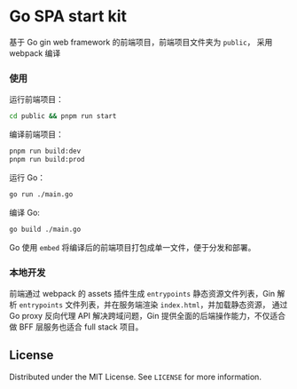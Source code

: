 # Go SPA start kit

基于 Go gin web framework 的前端项目，前端项目文件夹为 `public`， 采用 webpack 编译


### 使用

运行前端项目：

```bash
cd public && pnpm run start
```

编译前端项目：

```bash
pnpm run build:dev
pnpm run build:prod
```

运行 Go：

```bash
go run ./main.go
```

编译 Go:

```bash
go build ./main.go
```

Go 使用 `embed` 将编译后的前端项目打包成单一文件，便于分发和部署。

### 本地开发

前端通过 webpack 的 assets 插件生成 `entrypoints` 静态资源文件列表，Gin 解析 `entrypoints` 文件列表，并在服务端渲染 `index.html`，并加载静态资源，
通过 Go proxy 反向代理 API 解决跨域问题，Gin 提供全面的后端操作能力，不仅适合做 BFF 层服务也适合 full stack 项目。

## License
Distributed under the MIT License. See `LICENSE` for more information.
